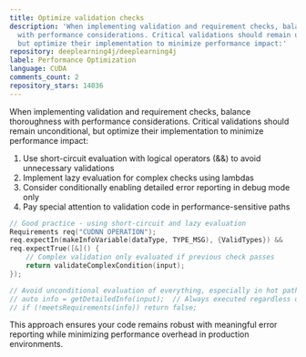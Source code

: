 ```yaml
---
title: Optimize validation checks
description: 'When implementing validation and requirement checks, balance thoroughness
  with performance considerations. Critical validations should remain unconditional,
  but optimize their implementation to minimize performance impact:'
repository: deeplearning4j/deeplearning4j
label: Performance Optimization
language: CUDA
comments_count: 2
repository_stars: 14036
---
```


When implementing validation and requirement checks, balance thoroughness with performance considerations. Critical validations should remain unconditional, but optimize their implementation to minimize performance impact:

1. Use short-circuit evaluation with logical operators (&&) to avoid unnecessary validations
2. Implement lazy evaluation for complex checks using lambdas
3. Consider conditionally enabling detailed error reporting in debug mode only
4. Pay special attention to validation code in performance-sensitive paths

```cpp
// Good practice - using short-circuit and lazy evaluation
Requirements req("CUDNN OPERATION");
req.expectIn(makeInfoVariable(dataType, TYPE_MSG), {ValidTypes}) &&
req.expectTrue([&]() { 
    // Complex validation only evaluated if previous check passes
    return validateComplexCondition(input); 
});

// Avoid unconditional evaluation of everything, especially in hot paths
// auto info = getDetailedInfo(input);  // Always executed regardless of need
// if (!meetsRequirements(info)) return false;
```

This approach ensures your code remains robust with meaningful error reporting while minimizing performance overhead in production environments.